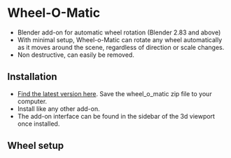 # Wheel-O-Matic
- Blender add-on for automatic wheel rotation (Blender 2.83 and above)
- With minimal setup, Wheel-o-Matic can rotate any wheel automatically as it moves around the scene, regardless of direction or scale changes.
- Non destructive, can easily be removed. 

## Installation
- [Find the latest version here](https://github.com/TechArtToolBox/wheel-o-matic/releases/latest). Save the wheel_o_matic zip file to your computer.
- Install like any other add-on.
- The add-on interface can be found in the sidebar of the 3d viewport once installed. 

## Wheel setup



